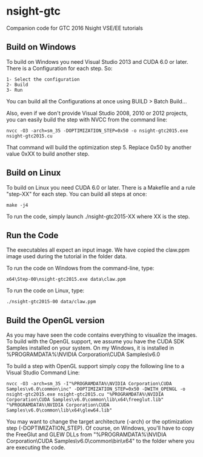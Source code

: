 nsight-gtc
==============

Companion code for GTC 2016 Nsight VSE/EE tutorials

Build on Windows
----------------
To build on Windows you need Visual Studio 2013 and CUDA 6.0 or later. There is a Configuration for each step. So:

    1- Select the configuration 
    2- Build
    3- Run

You can build all the Configurations at once using BUILD > Batch Build...

Also, even if we don't provide Visual Studio 2008, 2010 or 2012 projects, you can easily build the step with NVCC from the command line:

    nvcc -O3 -arch=sm_35 -DOPTIMIZATION_STEP=0x50 -o nsight-gtc2015.exe nsight-gtc2015.cu
    
That command will build the optimization step 5. Replace 0x50 by another value 0xXX to build another step.

Build on Linux
--------------
To build on Linux you need CUDA 6.0 or later. There is a Makefile and a rule "step-XX" for each step. You can build all steps at once:

    make -j4

To run the code, simply launch ./nsight-gtc2015-XX where XX is the step.

Run the Code
------------
The executables all expect an input image. We have copied the claw.ppm image used during the tutorial in the folder data. 

To run the code on Windows from the command-line, type:

    x64\Step-00\nsight-gtc2015.exe data\claw.ppm

To run the code on Linux, type:

    ./nsight-gtc2015-00 data/claw.ppm

Build the OpenGL version
------------------------
As you may have seen the code contains everything to visualize the images. To build with the OpenGL support, we assume you have the CUDA SDK Samples installed on your system. On my Windows, it is installed in %PROGRAMDATA%\NVIDIA Corporation\CUDA Samples\v6.0

To build a step with OpenGL support simply copy the following line to a Visual Studio Command Line:

    nvcc -O3 -arch=sm_35 -I"%PROGRAMDATA%\NVIDIA Corporation\CUDA Samples\v6.0\common\inc" -DOPTIMIZATION_STEP=0x50 -DWITH_OPENGL -o nsight-gtc2015.exe nsight-gtc2015.cu "%PROGRAMDATA%\NVIDIA Corporation\CUDA Samples\v6.0\common\lib\x64\freeglut.lib" "%PROGRAMDATA%\NVIDIA Corporation\CUDA Samples\v6.0\common\lib\x64\glew64.lib"

You may want to change the target architecture (-arch) or the optimization step (-DOPTIMIZATION_STEP). Of course, on Windows, you'll have to copy the FreeGlut and GLEW DLLs from "%PROGRAMDATA%\NVIDIA Corporation\CUDA Samples\v6.0\common\bin\x64" to the folder where you are executing the code.
